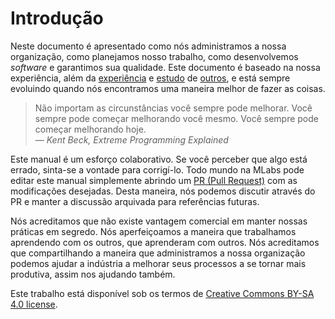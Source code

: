 # Introdução

Neste documento é apresentado como nós administramos a nossa organização, como planejamos nosso trabalho, como desenvolvemos *software* e garantimos sua qualidade. Este documento é baseado na nossa experiência, além da [experiência](https://thoughtbot.com/playbook) e [estudo](http://playbook.dxw.com/#/) de [outros](https://www.vinta.com.br/playbook/), e está sempre evoluindo quando nós encontramos uma maneira melhor de fazer as coisas.

> Não importam as circunstâncias você sempre pode melhorar. Você sempre pode começar melhorando você mesmo. Você sempre pode começar melhorando hoje.
> <br>— *Kent Beck, Extreme Programming Explained*

Este manual é um esforço colaborativo. Se você perceber que algo está errado, sinta-se a vontade para corrigí-lo. Todo mundo na MLabs pode editar este manual simplemente abrindo um [PR (Pull Request)](https://github.com/magrathealabs/playbook) com as modificações desejadas. Desta maneira, nós podemos discutir através do PR e manter a discussão arquivada para referências futuras.

Nós acreditamos que não existe vantagem comercial em manter nossas práticas em segredo. Nós aperfeiçoamos a maneira que trabalhamos aprendendo com os outros, que aprenderam com outros. Nós acreditamos que compartilhando a maneira que administramos a nossa organização podemos ajudar a indústria a melhorar seus processos a se tornar mais produtiva, assim nos ajudando também.

Este trabalho está disponível sob os termos de [Creative Commons BY-SA 4.0 license](https://creativecommons.org/licenses/by-sa/4.0/).
